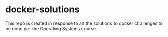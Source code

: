 ﻿# docker-solutions
This repo is created in response to all the solutions to docker challenges to be done per the Operating Systems course.
